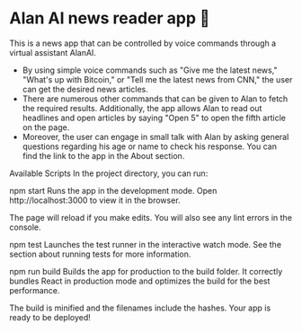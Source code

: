# Alan AI news reader app 📰
This is a news app that can be controlled by voice commands through a virtual assistant AlanAI.  
* By using simple voice commands such as "Give me the latest news," "What's up with Bitcoin," or "Tell me the latest news from CNN," the user can get the desired news articles.  
* There are numerous other commands that can be given to Alan to fetch the required results. Additionally, the app allows Alan to read out headlines and open articles by saying "Open 5" to open the fifth article on the page.  
* Moreover, the user can engage in small talk with Alan by asking general questions regarding his age or name to check his response. You can find the link to the app in the About section.

Available Scripts
In the project directory, you can run:

npm start
Runs the app in the development mode.
Open http://localhost:3000 to view it in the browser.

The page will reload if you make edits.
You will also see any lint errors in the console.

npm test
Launches the test runner in the interactive watch mode.
See the section about running tests for more information.

npm run build
Builds the app for production to the build folder.
It correctly bundles React in production mode and optimizes the build for the best performance.

The build is minified and the filenames include the hashes.
Your app is ready to be deployed!

